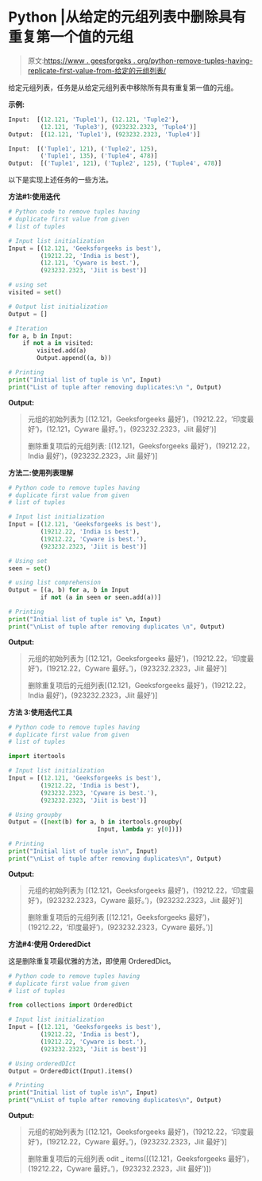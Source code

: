 # Python |从给定的元组列表中删除具有重复第一个值的元组

> 原文:[https://www . geesforgeks . org/python-remove-tuples-having-replicate-first-value-from-给定的元组列表/](https://www.geeksforgeeks.org/python-remove-tuples-having-duplicate-first-value-from-given-list-of-tuples/)

给定元组列表，任务是从给定元组列表中移除所有具有重复第一值的元组。

**示例:**

```py
Input:  [(12.121, 'Tuple1'), (12.121, 'Tuple2'), 
         (12.121, 'Tuple3'), (923232.2323, 'Tuple4')]
Output:  [(12.121, 'Tuple1'), (923232.2323, 'Tuple4')]

Input:  [('Tuple1', 121), ('Tuple2', 125), 
         ('Tuple1', 135), ('Tuple4', 478)]
Output:  [('Tuple1', 121), ('Tuple2', 125), ('Tuple4', 478)]
```

以下是实现上述任务的一些方法。

**方法#1:使用迭代**

```py
# Python code to remove tuples having 
# duplicate first value from given
# list of tuples

# Input list initialization
Input = [(12.121, 'Geeksforgeeks is best'), 
         (19212.22, 'India is best'), 
         (12.121, 'Cyware is best.'),
         (923232.2323, 'Jiit is best')]

# using set
visited = set()

# Output list initialization
Output = []

# Iteration
for a, b in Input:
    if not a in visited:
        visited.add(a)
        Output.append((a, b))

# Printing
print("Initial list of tuple is \n", Input)
print("List of tuple after removing duplicates:\n ", Output)
```

**Output:**

> 元组的初始列表为
> [(12.121，Geeksforgeeks 最好’)，(19212.22，‘印度最好’)，(12.121，Cyware 最好。’)，(923232.2323，Jiit 最好’)]
> 
> 删除重复项后的元组列表:
> [(12.121，Geeksforgeeks 最好’)，(19212.22，India 最好’)，(923232.2323，Jiit 最好’)]

**方法二:使用列表理解**

```py
# Python code to remove tuples having 
# duplicate first value from given
# list of tuples

# Input list initialization
Input = [(12.121, 'Geeksforgeeks is best'), 
         (19212.22, 'India is best'), 
         (19212.22, 'Cyware is best.'), 
         (923232.2323, 'Jiit is best')]

# Using set
seen = set()

# using list comprehension
Output = [(a, b) for a, b in Input 
         if not (a in seen or seen.add(a))]

# Printing
print("Initial list of tuple is" \n, Input)
print("\nList of tuple after removing duplicates \n", Output)
```

**Output:**

> 元组的初始列表为
> [(12.121，Geeksforgeeks 最好’)，(19212.22，‘印度最好’)，(19212.22，Cyware 最好。’)，(923232.2323，Jiit 最好’)]
> 
> 删除重复项后的元组列表[(12.121，Geeksforgeeks 最好’)，(19212.22，India 最好’)，(923232.2323，Jiit 最好’)]

**方法 3:使用迭代工具**

```py
# Python code to remove tuples having 
# duplicate first value from given
# list of tuples

import itertools

# Input list initialization
Input = [(12.121, 'Geeksforgeeks is best'), 
         (19212.22, 'India is best'), 
         (923232.2323, 'Cyware is best.'), 
         (923232.2323, 'Jiit is best')]

# Using groupby
Output = ([next(b) for a, b in itertools.groupby(
                         Input, lambda y: y[0])])

# Printing
print("Initial list of tuple is\n", Input)
print("\nList of tuple after removing duplicates\n", Output)
```

**Output:**

> 元组的初始列表为
> [(12.121，Geeksforgeeks 最好’)，(19212.22，‘印度最好’)，(923232.2323，Cyware 最好。’)，(923232.2323，Jiit 最好’)]
> 
> 删除重复项后的元组列表
> [(12.121，Geeksforgeeks 最好’)，(19212.22，‘印度最好’)，(923232.2323，Cyware 最好。’)]

**方法#4:使用 OrderedDict**

这是删除重复项最优雅的方法，即使用 OrderedDict。

```py
# Python code to remove tuples having 
# duplicate first value from given
# list of tuples

from collections import OrderedDict

# Input list initialization
Input = [(12.121, 'Geeksforgeeks is best'), 
         (19212.22, 'India is best'), 
         (19212.22, 'Cyware is best.'), 
         (923232.2323, 'Jiit is best')]

# Using orderedDIct
Output = OrderedDict(Input).items()

# Printing
print("Initial list of tuple is\n", Input)
print("\nList of tuple after removing duplicates\n", Output)
```

**Output:**

> 元组的初始列表为
> [(12.121，Geeksforgeeks 最好’)，(19212.22，‘印度最好’)，(19212.22，Cyware 最好。’)，(923232.2323，Jiit 最好’)]
> 
> 删除重复项后的元组列表
> odit _ items([(12.121，Geeksforgeeks 最好’)，(19212.22，Cyware 最好。’)，(923232.2323，Jiit 最好’)])